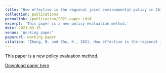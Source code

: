 ```yaml
---
title: "How effective is the regional joint environmental policy in China? Evidence from inverse difference-in-differences"
collection: publications
permalink: /publication/2021-paper-idid
excerpt: 'This paper is a new policy evaluation method.'
date: 2021-03-15
venue: 'Working paper'
paperurl: working paper
citation: 'Zhang, N. and Zhu, K., 2021. How effective is the regional joint environmental policy in China? Evidence from inverse difference-in-differences. Journal of Agricultural, Biological and Environmental Statistics.'  
---
```

This paper is a new policy evaluation method.

[Download paper here](https://link.springer.com/article/10.1007/s13253-024-00655-5#citeas)
